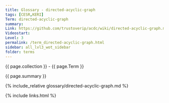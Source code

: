 ```yaml
---
title: Glossary - directed-acyclic-graph
tags: [CESR,KERI]
Term: directed-acyclic-graph
summary: 
Link: https://github.com/trustoverip/acdc/wiki/directed-acyclic-graph.md
Videostart: 
Level: 3
permalink: /term_directed-acyclic-graph.html
sidebar: all_lvl3_wot_sidebar
folder: terms
---
```


{{ page.collection }} - {{ page.Term }}

   {{ page.summary }}

{% include_relative glossary/directed-acyclic-graph.md %}

 {% include links.html %} 
